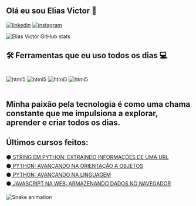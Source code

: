 ## Olá eu sou Elias Victor 👻

[![linkedin](https://img.shields.io/badge/LinkedIn-0077B5?style=for-the-badge&logo=linkedin&logoColor=white)](https://www.linkedin.com/in/elias-victor-00243521b)
[![instagram](https://img.shields.io/badge/Instagram-E4405F?style=for-the-badge&logo=instagram&logoColor=white)](https://www.instagram.com/elias_victor__/)


![Elias Victor GitHub stats](https://github-readme-stats.vercel.app/api?username=TobyNull&show_icons=true&theme=radical) 

## 🛠️ Ferramentas que eu uso todos os dias 💻
<div style="display: inline_block"><br/>
    <img align="center" alt="html5" src="https://img.shields.io/badge/HTML5-E34F26?style=for-the-badge&logo=html5&logoColor=white"/>
    <img align="center" alt="html5" src="https://img.shields.io/badge/CSS3-1572B6?style=for-the-badge&logo=css3&logoColor=white"/>
    <img align="center" alt="html5" src="https://img.shields.io/badge/JavaScript-323330?style=for-the-badge&logo=javascript&logoColor=F7DF1E"/>
    <img align="center" alt="html5" src="https://img.shields.io/badge/Python-14354C?style=for-the-badge&logo=python&logoColor=white"/>
</div><br/>

## Minha paixão pela tecnologia é como uma chama constante que me impulsiona a explorar, aprender e criar todos os dias.

## Últimos cursos feitos:

⚫[ STRING EM PYTHON: EXTRAINDO INFORMAÇÕES DE UMA URL](https://cursos.alura.com.br/certificate/b8866dc3-1856-4fd6-8370-1474de11b77e?lang=pt_BR)<br/>
⚫[ PYTHON: AVANÇANDO NA ORIENTAÇÃO A OBJETOS](https://cursos.alura.com.br/certificate/2bcad30c-c7ff-429c-a7f2-0aaf3803a10d?lang=pt_BR)<br/>
⚫[ PYTHON: AVANÇANDO NA LINGUAGEM](https://cursos.alura.com.br/certificate/f837a530-babb-4035-a8ee-f6fd57c577f0?lang=pt_BR)<br/>
⚫[ JAVASCRIPT NA WEB: ARMAZENANDO DADOS NO NAVEGADOR](https://cursos.alura.com.br/certificate/a08820b8-87de-437d-a74f-d916766d6d43?lang=pt_BR)<br/>    

![Snake animation](https://github.com/TobyNull/TobyNull/blob/output/github-contribution-grid-snake.svg)
